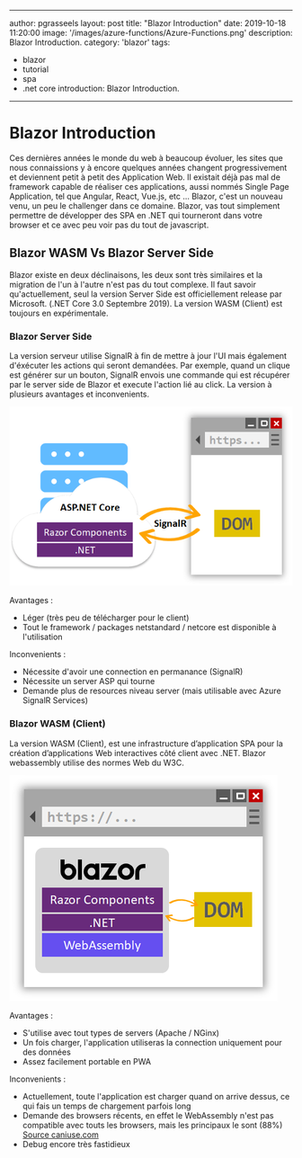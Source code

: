  ---
author: pgrasseels
layout: post
title: "Blazor Introduction"
date: 2019-10-18 11:20:00
image: '/images/azure-functions/Azure-Functions.png'
description: Blazor Introduction.
category: 'blazor'
tags:
- blazor
- tutorial
- spa
- .net core
introduction: Blazor Introduction.
---

# Blazor Introduction
Ces dernières années le monde du web à beaucoup évoluer, les sites que nous connaissions y à encore quelques années changent progressivement et deviennent petit à petit des Application Web. Il existait déjà pas mal de framework capable de réaliser ces applications, aussi nommés Single Page Application, tel que Angular, React, Vue.js, etc ...
Blazor, c'est un nouveau venu, un peu le challenger dans ce domaine. Blazor, vas tout simplement permettre de développer des SPA en .NET qui tourneront dans votre browser et ce avec peu voir pas du tout de javascript.

## Blazor WASM Vs Blazor Server Side
Blazor existe en deux déclinaisons, les deux sont très similaires et la migration de l'un à l'autre n'est pas du tout complexe.
Il faut savoir qu'actuellement, seul la version Server Side est officiellement release par Microsoft. (.NET Core 3.0 Septembre 2019).
La version WASM (Client) est toujours en expérimentale.


### Blazor Server Side
La version serveur utilise SignalR à fin de mettre à jour l'UI mais également d'éxécuter les actions qui seront demandées. Par exemple, quand un clique est générer sur un bouton, SignalR envois une commande qui est récupérer par le server side de Blazor et execute l'action lié au click. La version à plusieurs avantages et inconvenients.

![placeholder](/images/blazor/blazor-server.png "Blazor Server Side")

Avantages : 
- Léger (très peu de télécharger pour le client)
- Tout le framework / packages netstandard / netcore est disponible à l'utilisation

Inconvenients :
- Nécessite d'avoir une connection en permanance (SignalR)
- Nécessite un server ASP qui tourne
- Demande plus de resources niveau server (mais utilisable avec Azure SignalR Services)


### Blazor WASM (Client)
La version WASM (Client), est une infrastructure d’application SPA pour la création d’applications Web interactives côté client avec .NET. Blazor webassembly utilise des normes Web du W3C.

![placeholder](/images/blazor/blazor-webassembly.png "Blazor Client Side")

Avantages : 
- S'utilise avec tout types de servers (Apache / NGinx)
- Un fois charger, l'application utiliseras la connection uniquement pour des données
- Assez facilement portable en PWA

Inconvenients :
- Actuellement, toute l'application est charger quand on arrive dessus, ce qui fais un temps de chargement parfois long
- Demande des browsers récents, en effet le WebAssembly n'est pas compatible avec touts les browsers, mais les principaux le sont (88%) [Source caniuse.com](https://caniuse.com/#feat=wasm)
- Debug encore très fastidieux